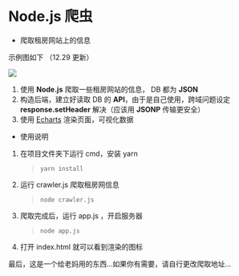 # Node.js 爬虫

- 爬取租房网站上的信息


示例图如下 （12.29 更新）

![](crawler/示例图/租房爬虫.jpg)

1. 使用 **Node.js** 爬取一些租房网站的信息， DB 都为 **JSON**
2. 构造后端，建立好读取 DB 的 **API**，由于是自己使用，跨域问题设定 **response.setHeader** 解决（应该用 **JSONP** 传输更安全）
3. 使用 [Echarts](http://echarts.baidu.com/) 渲染页面，可视化数据

- 使用说明

1. 在项目文件夹下运行 cmd，安装 yarn
   > ```yarn install```
2. 运行 crawler.js 爬取租房网信息
   > ```node crawler.js```
3. 爬取完成后，运行 app.js ，开启服务器
   > ```node app.js```
4. 打开 index.html 就可以看到渲染的图标

最后，这是一个给老妈用的东西...如果你有需要，请自行更改爬取地址...
